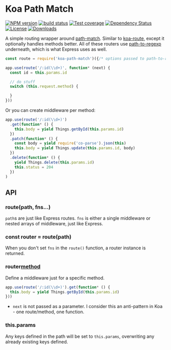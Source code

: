 
# Koa Path Match

[![NPM version][npm-image]][npm-url]
[![build status][travis-image]][travis-url]
[![Test coverage][codecov-image]][codecov-url]
[![Dependency Status][david-image]][david-url]
[![License][license-image]][license-url]
[![Downloads][downloads-image]][downloads-url]

A simple routing wrapper around [path-match](https://github.com/expressjs/path-match).
Similar to [koa-route](https://github.com/koajs/route), except it optionally handles methods better.
All of these routers use [path-to-regexp](https://github.com/component/path-to-regexp)
underneath, which is what Express uses as well.

```js
const route = require('koa-path-match')({/* options passed to path-to-regexp */})

app.use(route('/:id(\\d+)', function* (next) {
  const id = this.params.id

  // do stuff
  switch (this.request.method) {

  }
}))
```

Or you can create middleware per method:

```js
app.use(route('/:id(\\d+)')
  .get(function* () {
    this.body = yield Things.getById(this.params.id)
  })
  .patch(function* () {
    const body = yield require('co-parse').json(this)
    this.body = yield Things.update(this.params.id, body)
  })
  .delete(function* () {
    yield Things.delete(this.params.id)
    this.status = 204
  })
)
```


## API

### route(path, fns...)

`path`s are just like Express routes. `fns` is either a single middleware
or nested arrays of middleware, just like Express.

### const router = route(path)

When you don't set `fns` in the `route()` function, a router instance is returned.

### router[method](fns...)

Define a middleware just for a specific method.

```js
app.use(route('/:id(\\d+)').get(function* () {
  this.body = yield Things.getById(this.params.id)
}))
```

- `next` is not passed as a parameter.
  I consider this an anti-pattern in Koa - one route/method, one function.

### this.params

Any keys defined in the path will be set to `this.params`,
overwriting any already existing keys defined.

[npm-image]: https://img.shields.io/npm/v/koa-path-match.svg?style=flat
[npm-url]: https://npmjs.org/package/koa-path-match
[travis-image]: https://img.shields.io/travis/koajs/path-match/master.svg?style=flat
[travis-url]: https://travis-ci.org/koajs/path-match
[codecov-image]: https://img.shields.io/codecov/c/github/koajs/path-match/master.svg?style=flat-square
[codecov-url]: https://codecov.io/github/koajs/path-match
[david-image]: http://img.shields.io/david/koajs/path-match.svg?style=flat-square
[david-url]: https://david-dm.org/koajs/path-match
[license-image]: http://img.shields.io/npm/l/koa-path-match.svg?style=flat-square
[license-url]: LICENSE
[downloads-image]: http://img.shields.io/npm/dm/koa-path-match.svg?style=flat-square
[downloads-url]: https://npmjs.org/package/koa-path-match
